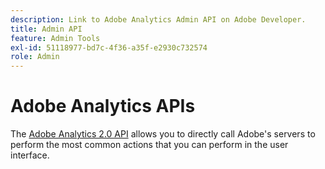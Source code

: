 ```yaml
---
description: Link to Adobe Analytics Admin API on Adobe Developer.
title: Admin API
feature: Admin Tools
exl-id: 51118977-bd7c-4f36-a35f-e2930c732574
role: Admin
---
```

# Adobe Analytics APIs

The [Adobe Analytics 2.0 API](https://developer.adobe.com/analytics-apis/docs/2.0/) allows you to directly call Adobe's servers to perform the most common actions that you can perform in the user interface. 
